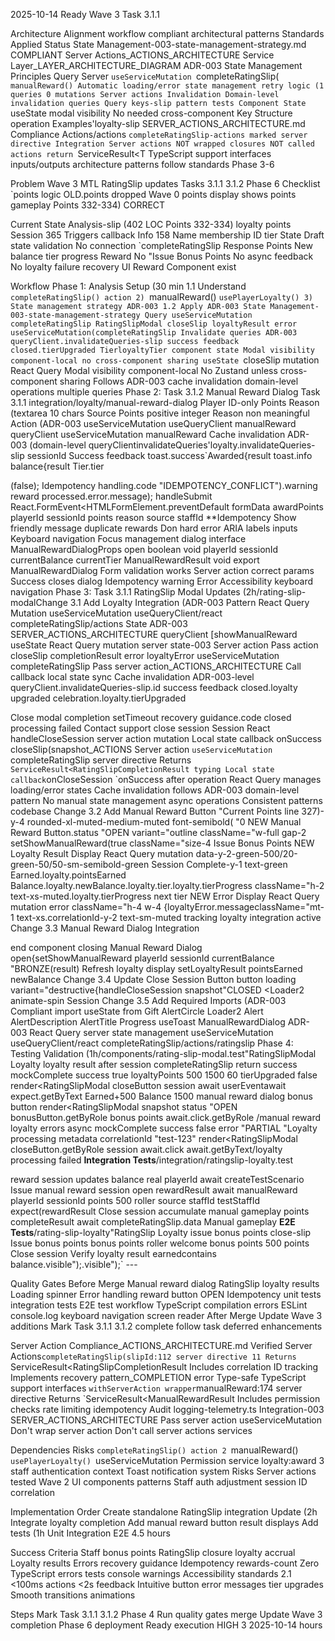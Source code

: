 2025-10-14 Ready Wave 3 Task 3.1.1

Architecture Alignment workflow compliant architectural patterns Standards Applied Status State Management-003-state-management-strategy.md COMPLIANT Server Actions_ACTIONS_ARCHITECTURE Service Layer_LAYER_ARCHITECTURE_DIAGRAM ADR-003 State Management Principles Query Server `useServiceMutation `completeRatingSlip( `manualReward() Automatic loading/error state management retry logic (1 queries 0 mutations Server actions Invalidation Domain-level invalidation queries Query keys-slip pattern tests Component State `useState modal visibility No needed cross-component Key Structure operation Examples'loyalty-slip SERVER_ACTIONS_ARCHITECTURE.md Compliance Actions/actions `completeRatingSlip-actions marked server directive Integration Server actions NOT wrapped closures NOT called actions return `ServiceResult<T TypeScript support interfaces inputs/outputs architecture patterns follow standards Phase 3-6

Problem Wave 3 MTL RatingSlip updates Tasks 3.1.1 3.1.2 Phase 6 Checklist `points logic OLD.points dropped Wave 0 points display shows points gameplay Points 332-334) CORRECT

Current State Analysis-slip (402 LOC Points 332-334) loyalty points Session 365 Triggers callback Info 158 Name membership ID tier State Draft state validation No connection `completeRatingSlip Response Points New balance tier progress Reward No "Issue Bonus Points No async feedback No loyalty failure recovery UI Reward Component exist

Workflow Phase 1: Analysis Setup (30 min 1.1 Understand `completeRatingSlip() action 2) `manualReward() `usePlayerLoyalty() 3) State management strategy ADR-003 1.2 Apply ADR-003 State Management-003-state-management-strategy Query useServiceMutation completeRatingSlip RatingSlipModal closeSlip loyaltyResult error useServiceMutation(completeRatingSlip Invalidate queries ADR-003 queryClient.invalidateQueries-slip success feedback closed.tierUpgraded TierloyaltyTier component state Modal visibility component-local no cross-component sharing useState `closeSlip mutation React Query Modal visibility component-local No Zustand unless cross-component sharing Follows ADR-003 cache invalidation domain-level operations multiple queries Phase 2: Task 3.1.2 Manual Reward Dialog Task 3.1.1 integration/loyalty/manual-reward-dialog Player ID-only Points Reason (textarea 10 chars Source Points positive integer Reason non meaningful Action (ADR-003 useServiceMutation useQueryClient manualReward queryClient useServiceMutation manualReward Cache invalidation ADR-003 (domain-level queryClientinvalidateQueries'loyalty.invalidateQueries-slip sessionId Success feedback toast.success`Awarded{result toast.info balance{result Tier.tier

(false); Idempotency handling.code "IDEMPOTENCY_CONFLICT").warning reward processed.error.message); handleSubmit React.FormEvent<HTMLFormElement.preventDefault formData awardPoints playerId sessionId points reason source staffId \*\*Idempotency Show friendly message duplicate rewards Don hard error ARIA labels inputs Keyboard navigation Focus management dialog interface ManualRewardDialogProps open boolean void playerId sessionId currentBalance currentTier ManualRewardResult void export ManualRewardDialog Form validation works Server action correct params Success closes dialog Idempotency warning Error Accessibility keyboard navigation Phase 3: Task 3.1.1 RatingSlip Modal Updates (2h/rating-slip-modalChange 3.1 Add Loyalty Integration (ADR-003 Pattern React Query Mutation useServiceMutation useQueryClient/react completeRatingSlip/actions State ADR-003 SERVER_ACTIONS_ARCHITECTURE queryClient [showManualReward useState React Query mutation server state-003 Server action Pass action closeSlip completionResult error loyaltyError useServiceMutation completeRatingSlip Pass server action_ACTIONS_ARCHITECTURE Call callback local state sync Cache invalidation ADR-003-level queryClient.invalidateQueries-slip.id success feedback closed.loyalty upgraded celebration.loyalty.tierUpgraded

Close modal completion setTimeout recovery guidance.code closed processing failed Contact support close session Session React handleCloseSession server action mutation Local state callback onSuccess closeSlip(snapshot_ACTIONS Server action `useServiceMutation `completeRatingSlip server directive Returns `ServiceResult<RatingSlipCompletionResult typing Local state callback`onCloseSession `onSuccess after operation React Query manages loading/error states Cache invalidation follows ADR-003 domain-level pattern No manual state management async operations Consistent patterns codebase Change 3.2 Add Manual Reward Button "Current Points line 327)-y-4 rounded-xl-muted-medium-muted font-semibold( "0 NEW Manual Reward Button.status "OPEN variant="outline className="w-full gap-2 setShowManualReward(true className="size-4 Issue Bonus Points NEW Loyalty Result Display React Query mutation data-y-2-green-500/20-green-50/50-sm-semibold-green Session Complete-y-1 text-green Earned.loyalty.pointsEarned Balance.loyalty.newBalance.loyalty.tier.loyalty.tierProgress className="h-2 text-xs-muted.loyalty.tierProgress next tier NEW Error Display React Query mutation error className="h-4 w-4 {loyaltyError.messageclassName="mt-1 text-xs.correlationId-y-2 text-sm-muted tracking loyalty integration active Change 3.3 Manual Reward Dialog Integration

end component closing Manual Reward Dialog open{setShowManualReward playerId sessionId currentBalance "BRONZE(result) Refresh loyalty display setLoyaltyResult pointsEarned newBalance Change 3.4 Update Close Session Button button loading variant="destructive{handleCloseSession snapshot"CLOSED <Loader2 animate-spin Session Change 3.5 Add Required Imports (ADR-003 Compliant import useState from Gift AlertCircle Loader2 Alert AlertDescription AlertTitle Progress useToast ManualRewardDialog ADR-003 React Query server state management useServiceMutation useQueryClient/react completeRatingSlip/actions/ratingslip Phase 4: Testing Validation (1h/components/rating-slip-modal.test"RatingSlipModal Loyalty loyalty result after session completeRatingSlip return success mockComplete success true loyaltyPoints 500 1500 60 tierUpgraded false render<RatingSlipModal closeButton session await userEventawait expect.getByText Earned+500 Balance 1500 manual reward dialog bonus button render<RatingSlipModal snapshot status "OPEN bonusButton.getByRole bonus points await.click.getByRole /manual reward loyalty errors async mockComplete success false error "PARTIAL "Loyalty processing metadata correlationId "test-123" render<RatingSlipModal closeButton.getByRole session await.click await.getByText/loyalty processing failed **Integration Tests**/integration/ratingslip-loyalty.test

reward session updates balance real playerId await createTestScenario Issue manual reward session open rewardResult await manualReward playerId sessionId points 500 roller source staffId testStaffId expect(rewardResult Close session accumulate manual gameplay points completeResult await completeRatingSlip.data Manual gameplay **E2E Tests**/rating-slip-loyalty"RatingSlip Loyalty issue bonus points close-slip Issue bonus points bonus points roller welcome bonus points 500 points Close session Verify loyalty result earnedcontains balance.visible");.visible");` ---

Quality Gates Before Merge Manual reward dialog RatingSlip loyalty results Loading spinner Error handling reward button OPEN Idempotency unit tests integration tests E2E test workflow TypeScript compilation errors ESLint console.log keyboard navigation screen reader After Merge Update Wave 3 additions Mark Task 3.1.1 3.1.2 complete follow task deferred enhancements

Server Action Compliance_ACTIONS_ARCHITECTURE.md Verified Server Actions`completeRatingSlip(slipId:112 server directive 11 Returns `ServiceResult<RatingSlipCompletionResult Includes correlation ID tracking Implements recovery pattern_COMPLETION error Type-safe TypeScript support interfaces `withServerAction wrapper`manualReward:174 server directive Returns `ServiceResult<ManualRewardResult Includes permission checks rate limiting idempotency Audit logging-telemetry.ts Integration-003 SERVER_ACTIONS_ARCHITECTURE Pass server action useServiceMutation Don't wrap server action Don't call server actions services

Dependencies Risks `completeRatingSlip() action 2 `manualReward() `usePlayerLoyalty() `useServiceMutation Permission service loyalty:award 3 staff authentication context Toast notification system Risks Server actions tested Wave 2 UI components patterns Staff auth adjustment session ID correlation

Implementation Order Create standalone RatingSlip integration Update (2h Integrate loyalty completion Add manual reward button result displays Add tests (1h Unit Integration E2E 4.5 hours

Success Criteria Staff bonus points RatingSlip closure loyalty accrual Loyalty results Errors recovery guidance Idempotency rewards-count Zero TypeScript errors tests console warnings Accessibility standards 2.1 <100ms actions <2s feedback Intuitive button error messages tier upgrades Smooth transitions animations

Steps Mark Task 3.1.1 3.1.2 Phase 4 Run quality gates merge Update Wave 3 completion Phase 6 deployment Ready execution HIGH 3 2025-10-14 hours
